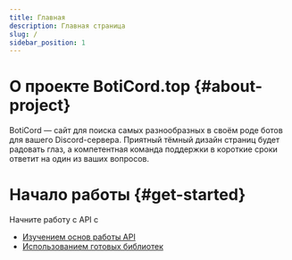 ```yaml
---
title: Главная
description: Главная страница
slug: /
sidebar_position: 1
---
```


# О проекте BotiСord.top {#about-project}

BotiCord — сайт для поиска самых разнообразных в своём роде ботов для вашего Discord-сервера. Приятный тёмный дизайн страниц будет радовать глаз, а компетентная команда поддержки в короткие сроки ответит на один из ваших вопросов.

# Начало работы {#get-started}

Начните работу с API с

- [Изучением основ работы API](/api)
- [Использованием готовых библиотек](/libs)
